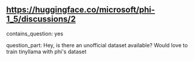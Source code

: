 ## https://huggingface.co/microsoft/phi-1_5/discussions/2

contains_question: yes

question_part: Hey, is there an unofficial dataset available? Would love to train tinyllama with phi's dataset